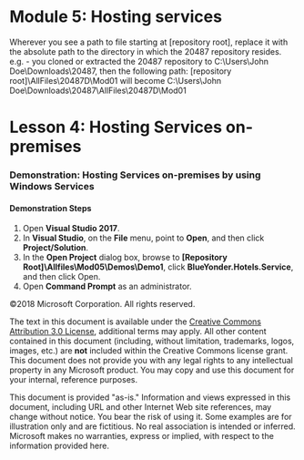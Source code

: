# Module 5: Hosting services

 Wherever you see a path to file starting at [repository root], replace it with the absolute path to the directory in which the 20487 repository resides. 
 e.g. - you cloned or extracted the 20487 repository to C:\Users\John Doe\Downloads\20487, then the following path: [repository root]\AllFiles\20487D\Mod01 will become C:\Users\John Doe\Downloads\20487\AllFiles\20487D\Mod01

# Lesson 4: Hosting Services on-premises

### Demonstration: Hosting Services on-premises by using Windows Services

#### Demonstration Steps

1. Open **Visual Studio 2017**.
2. In **Visual Studio**, on the **File** menu, point to **Open**, and then click **Project/Solution**.
3. In the **Open Project** dialog box, browse to **[Repository Root]\Allfiles\Mod05\Demos\Demo1**, click **BlueYonder.Hotels.Service**, and then click Open.
4. Open **Command Prompt** as an administrator.

©2018 Microsoft Corporation. All rights reserved.

The text in this document is available under the [Creative Commons Attribution 3.0 License](https://creativecommons.org/licenses/by/3.0/legalcode), additional terms may apply. All other content contained in this document (including, without limitation, trademarks, logos, images, etc.) are **not** included within the Creative Commons license grant. This document does not provide you with any legal rights to any intellectual property in any Microsoft product. You may copy and use this document for your internal, reference purposes.

This document is provided &quot;as-is.&quot; Information and views expressed in this document, including URL and other Internet Web site references, may change without notice. You bear the risk of using it. Some examples are for illustration only and are fictitious. No real association is intended or inferred. Microsoft makes no warranties, express or implied, with respect to the information provided here.
